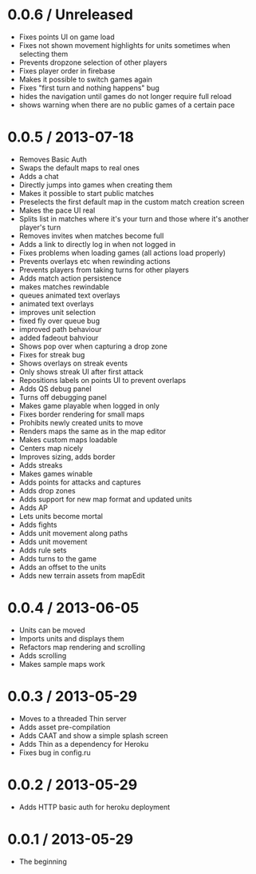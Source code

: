 # 0.0.6 / Unreleased

* Fixes points UI on game load
* Fixes not shown movement highlights for units sometimes when selecting them
* Prevents dropzone selection of other players
* Fixes player order in firebase
* Makes it possible to switch games again
* Fixes "first turn and nothing happens" bug
* hides the navigation until games do not longer require full reload
* shows warning when there are no public games of a certain pace

# 0.0.5 / 2013-07-18

* Removes Basic Auth
* Swaps the default maps to real ones
* Adds a chat
* Directly jumps into games when creating them
* Makes it possible to start public matches
* Preselects the first default map in the custom match creation screen
* Makes the pace UI real
* Splits list in matches where it's your turn and those where it's another player's turn
* Removes invites when matches become full
* Adds a link to directly log in when not logged in
* Fixes problems when loading games (all actions load properly)
* Prevents overlays etc when rewinding actions
* Prevents players from taking turns for other players
* Adds match action persistence
* makes matches rewindable
* queues animated text overlays
* animated text overlays
* improves unit selection
* fixed fly over queue bug
* improved path behaviour
* added fadeout bahviour
* Shows pop over when capturing a drop zone
* Fixes for streak bug
* Shows overlays on streak events
* Only shows streak UI after first attack
* Repositions labels on points UI to prevent overlaps
* Adds QS debug panel
* Turns off debugging panel
* Makes game playable when logged in only
* Fixes border rendering for small maps
* Prohibits newly created units to move
* Renders maps the same as in the map editor
* Makes custom maps loadable
* Centers map nicely
* Improves sizing, adds border
* Adds streaks
* Makes games winable
* Adds points for attacks and captures
* Adds drop zones
* Adds support for new map format and updated units
* Adds AP
* Lets units become mortal
* Adds fights
* Adds unit movement along paths
* Adds unit movement
* Adds rule sets
* Adds turns to the game
* Adds an offset to the units
* Adds new terrain assets from mapEdit

# 0.0.4 / 2013-06-05

* Units can be moved
* Imports units and displays them
* Refactors map rendering and scrolling
* Adds scrolling
* Makes sample maps work

# 0.0.3 / 2013-05-29

* Moves to a threaded Thin server
* Adds asset pre-compilation
* Adds CAAT and show a simple splash screen
* Adds Thin as a dependency for Heroku
* Fixes bug in config.ru

# 0.0.2 / 2013-05-29

* Adds HTTP basic auth for heroku deployment

# 0.0.1 / 2013-05-29

* The beginning